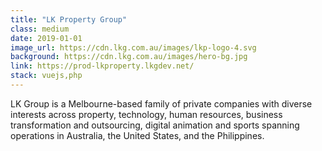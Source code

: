 ```yaml
---
title: "LK Property Group"
class: medium
date: 2019-01-01
image_url: https://cdn.lkg.com.au/images/lkp-logo-4.svg
background: https://cdn.lkg.com.au/images/hero-bg.jpg
link: https://prod-lkproperty.lkgdev.net/
stack: vuejs,php
---
```


LK Group is a Melbourne-based family of private companies with diverse interests across property, technology, human resources, business transformation and outsourcing, digital animation and sports spanning operations in Australia, the United States, and the Philippines.
